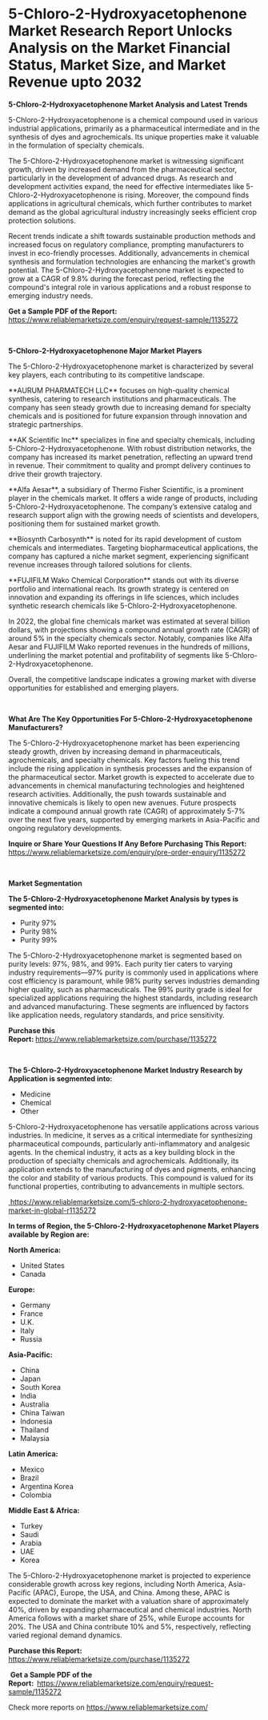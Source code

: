 <p><h1>5-Chloro-2-Hydroxyacetophenone Market Research Report Unlocks Analysis on the Market Financial Status, Market Size, and Market Revenue upto 2032</h1></p><p><strong>5-Chloro-2-Hydroxyacetophenone Market Analysis and Latest Trends</strong></p>
<p><p>5-Chloro-2-Hydroxyacetophenone is a chemical compound used in various industrial applications, primarily as a pharmaceutical intermediate and in the synthesis of dyes and agrochemicals. Its unique properties make it valuable in the formulation of specialty chemicals.</p><p>The 5-Chloro-2-Hydroxyacetophenone market is witnessing significant growth, driven by increased demand from the pharmaceutical sector, particularly in the development of advanced drugs. As research and development activities expand, the need for effective intermediates like 5-Chloro-2-Hydroxyacetophenone is rising. Moreover, the compound finds applications in agricultural chemicals, which further contributes to market demand as the global agricultural industry increasingly seeks efficient crop protection solutions.</p><p>Recent trends indicate a shift towards sustainable production methods and increased focus on regulatory compliance, prompting manufacturers to invest in eco-friendly processes. Additionally, advancements in chemical synthesis and formulation technologies are enhancing the market's growth potential. The 5-Chloro-2-Hydroxyacetophenone market is expected to grow at a CAGR of 9.8% during the forecast period, reflecting the compound's integral role in various applications and a robust response to emerging industry needs.</p></p>
<p><strong>Get a Sample PDF of the Report:&nbsp;</strong> <a href="https://www.reliablemarketsize.com/enquiry/request-sample/1135272?utm_campaign=2447&utm_medium=2&utm_source=Github&utm_content=ia&utm_term=25032025&utm_id=5-chloro-2-hydroxyacetophenone">https://www.reliablemarketsize.com/enquiry/request-sample/1135272</a></p>
<p>&nbsp;</p>
<p><strong>5-Chloro-2-Hydroxyacetophenone Major Market Players</strong></p>
<p><p>The 5-Chloro-2-Hydroxyacetophenone market is characterized by several key players, each contributing to its competitive landscape. </p><p>**AURUM PHARMATECH LLC** focuses on high-quality chemical synthesis, catering to research institutions and pharmaceuticals. The company has seen steady growth due to increasing demand for specialty chemicals and is positioned for future expansion through innovation and strategic partnerships.</p><p>**AK Scientific Inc** specializes in fine and specialty chemicals, including 5-Chloro-2-Hydroxyacetophenone. With robust distribution networks, the company has increased its market penetration, reflecting an upward trend in revenue. Their commitment to quality and prompt delivery continues to drive their growth trajectory.</p><p>**Alfa Aesar**, a subsidiary of Thermo Fisher Scientific, is a prominent player in the chemicals market. It offers a wide range of products, including 5-Chloro-2-Hydroxyacetophenone. The company’s extensive catalog and research support align with the growing needs of scientists and developers, positioning them for sustained market growth.</p><p>**Biosynth Carbosynth** is noted for its rapid development of custom chemicals and intermediates. Targeting biopharmaceutical applications, the company has captured a niche market segment, experiencing significant revenue increases through tailored solutions for clients.</p><p>**FUJIFILM Wako Chemical Corporation** stands out with its diverse portfolio and international reach. Its growth strategy is centered on innovation and expanding its offerings in life sciences, which includes synthetic research chemicals like 5-Chloro-2-Hydroxyacetophenone.</p><p>In 2022, the global fine chemicals market was estimated at several billion dollars, with projections showing a compound annual growth rate (CAGR) of around 5% in the specialty chemicals sector. Notably, companies like Alfa Aesar and FUJIFILM Wako reported revenues in the hundreds of millions, underlining the market potential and profitability of segments like 5-Chloro-2-Hydroxyacetophenone. </p><p>Overall, the competitive landscape indicates a growing market with diverse opportunities for established and emerging players.</p></p>
<p>&nbsp;</p>
<p><strong>What Are The Key Opportunities For 5-Chloro-2-Hydroxyacetophenone Manufacturers?</strong></p>
<p><p>The 5-Chloro-2-Hydroxyacetophenone market has been experiencing steady growth, driven by increasing demand in pharmaceuticals, agrochemicals, and specialty chemicals. Key factors fueling this trend include the rising application in synthesis processes and the expansion of the pharmaceutical sector. Market growth is expected to accelerate due to advancements in chemical manufacturing technologies and heightened research activities. Additionally, the push towards sustainable and innovative chemicals is likely to open new avenues. Future prospects indicate a compound annual growth rate (CAGR) of approximately 5-7% over the next five years, supported by emerging markets in Asia-Pacific and ongoing regulatory developments.</p></p>
<p><strong>Inquire or Share Your Questions If Any Before Purchasing This Report:</strong> <a href="https://www.reliablemarketsize.com/enquiry/pre-order-enquiry/1135272?utm_campaign=2447&utm_medium=2&utm_source=Github&utm_content=ia&utm_term=25032025&utm_id=5-chloro-2-hydroxyacetophenone">https://www.reliablemarketsize.com/enquiry/pre-order-enquiry/1135272</a></p>
<p>&nbsp;</p>
<p><strong>Market Segmentation</strong></p>
<p><strong>The 5-Chloro-2-Hydroxyacetophenone Market Analysis by types is segmented into:</strong></p>
<p><ul><li>Purity 97%</li><li>Purity 98%</li><li>Purity 99%</li></ul></p>
<p><p>The 5-Chloro-2-Hydroxyacetophenone market is segmented based on purity levels: 97%, 98%, and 99%. Each purity tier caters to varying industry requirements—97% purity is commonly used in applications where cost efficiency is paramount, while 98% purity serves industries demanding higher quality, such as pharmaceuticals. The 99% purity grade is ideal for specialized applications requiring the highest standards, including research and advanced manufacturing. These segments are influenced by factors like application needs, regulatory standards, and price sensitivity.</p></p>
<p><strong>Purchase this Report:&nbsp;</strong><a href="https://www.reliablemarketsize.com/purchase/1135272?utm_campaign=2447&utm_medium=2&utm_source=Github&utm_content=ia&utm_term=25032025&utm_id=5-chloro-2-hydroxyacetophenone">https://www.reliablemarketsize.com/purchase/1135272</a></p>
<p>&nbsp;</p>
<p><strong>The 5-Chloro-2-Hydroxyacetophenone Market Industry Research by Application is segmented into:</strong></p>
<p><ul><li>Medicine</li><li>Chemical</li><li>Other</li></ul></p>
<p><p>5-Chloro-2-Hydroxyacetophenone has versatile applications across various industries. In medicine, it serves as a critical intermediate for synthesizing pharmaceutical compounds, particularly anti-inflammatory and analgesic agents. In the chemical industry, it acts as a key building block in the production of specialty chemicals and agrochemicals. Additionally, its application extends to the manufacturing of dyes and pigments, enhancing the color and stability of various products. This compound is valued for its functional properties, contributing to advancements in multiple sectors.</p></p>
<p><a href="https://www.reliablemarketsize.com/5-chloro-2-hydroxyacetophenone-market-in-global-r1135272?utm_campaign=2447&utm_medium=2&utm_source=Github&utm_content=ia&utm_term=25032025&utm_id=5-chloro-2-hydroxyacetophenone">&nbsp;https://www.reliablemarketsize.com/5-chloro-2-hydroxyacetophenone-market-in-global-r1135272</a></p>
<p><strong>In terms of Region, the 5-Chloro-2-Hydroxyacetophenone Market Players available by Region are:</strong></p>
<p>
    <p> <strong> North America: </strong>
        <ul>
            <li>United States</li>
            <li>Canada</li>
        </ul>
        </p> 
    <p> <strong> Europe: </strong>
        <ul>
            <li>Germany</li>
            <li>France</li>
            <li>U.K.</li>
            <li>Italy</li>
            <li>Russia</li>
        </ul>
        </p> 
    <p> <strong> Asia-Pacific: </strong>
        <ul>
            <li>China</li>
            <li>Japan</li>
            <li>South Korea</li>
            <li>India</li>
            <li>Australia</li>
            <li>China Taiwan</li>
            <li>Indonesia</li>
            <li>Thailand</li>
            <li>Malaysia</li>
        </ul>
        </p> 
    <p> <strong> Latin America: </strong>
        <ul>
            <li>Mexico</li>
            <li>Brazil</li>
            <li>Argentina Korea</li>
            <li>Colombia</li>
        </ul>
        </p> 
    <p> <strong> Middle East & Africa: </strong>
        <ul>
            <li>Turkey</li>
            <li>Saudi</li>
            <li>Arabia</li>
            <li>UAE</li>
            <li>Korea</li>
        </ul>
    </p>
    </p>
<p><p>The 5-Chloro-2-Hydroxyacetophenone market is projected to experience considerable growth across key regions, including North America, Asia-Pacific (APAC), Europe, the USA, and China. Among these, APAC is expected to dominate the market with a valuation share of approximately 40%, driven by expanding pharmaceutical and chemical industries. North America follows with a market share of 25%, while Europe accounts for 20%. The USA and China contribute 10% and 5%, respectively, reflecting varied regional demand dynamics.</p></p>
<p><strong>Purchase this Report: </strong><a href="https://www.reliablemarketsize.com/purchase/1135272?utm_campaign=2447&utm_medium=2&utm_source=Github&utm_content=ia&utm_term=25032025&utm_id=5-chloro-2-hydroxyacetophenone">https://www.reliablemarketsize.com/purchase/1135272</a></p>
<p>&nbsp;<strong>Get a Sample PDF of the Report:&nbsp;&nbsp;</strong><a href="https://www.reliablemarketsize.com/enquiry/request-sample/1135272?utm_campaign=2447&utm_medium=2&utm_source=Github&utm_content=ia&utm_term=25032025&utm_id=5-chloro-2-hydroxyacetophenone">https://www.reliablemarketsize.com/enquiry/request-sample/1135272</a></p>
<p><strong></strong></p>
<p>Check more reports on <a href="https://www.reliablemarketsize.com/?utm_campaign=2447&utm_medium=2&utm_source=Github&utm_content=ia&utm_term=25032025&utm_id=5-chloro-2-hydroxyacetophenone">https://www.reliablemarketsize.com/</a></p>